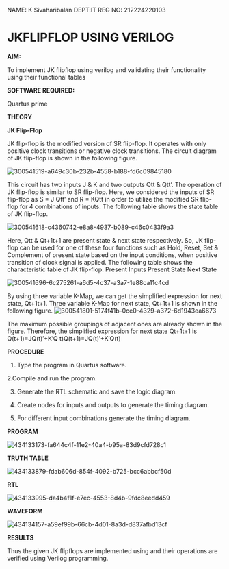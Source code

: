 NAME: K.Sivaharibalan
DEPT:IT
REG NO: 212224220103
# JKFLIPFLOP USING VERILOG

**AIM:** 

To implement  JK flipflop using verilog and validating their functionality using their functional tables

**SOFTWARE REQUIRED:**

Quartus prime

**THEORY**

**JK Flip-Flop**

JK flip-flop is the modified version of SR flip-flop. It operates with only positive clock transitions or negative clock transitions. The circuit diagram of JK flip-flop is shown in the following figure.

![300541519-a649c30b-232b-4558-b188-fd6c09845180](https://github.com/user-attachments/assets/f2644875-011f-4c79-bfce-9933c194f0aa)



This circuit has two inputs J & K and two outputs Qtt & Qtt’. The operation of JK flip-flop is similar to SR flip-flop. Here, we considered the inputs of SR flip-flop as S = J Qtt’ and R = KQtt in order to utilize the modified SR flip-flop for 4 combinations of inputs. The following table shows the state table of JK flip-flop.

![300541618-c4360742-e8a8-4937-b089-c46c0433f9a3](https://github.com/user-attachments/assets/c521970d-6a1d-424c-bd99-d5197a8e49a7)

 
Here, Qtt & Qt+1t+1 are present state & next state respectively. So, JK flip-flop can be used for one of these four functions such as Hold, Reset, Set & Complement of present state based on the input conditions, when positive transition of clock signal is applied. The following table shows the characteristic table of JK flip-flop. Present Inputs Present State Next State

![300541696-6c275261-a6d5-4c37-a3a7-1e88ca11c4cd](https://github.com/user-attachments/assets/fac81cc3-c133-4fbe-91ee-f0bde3caf7f8)



By using three variable K-Map, we can get the simplified expression for next state, Qt+1t+1. Three variable K-Map for next state, Qt+1t+1 is shown in the following figure.
![300541801-5174f41b-0ce0-4329-a372-6d1943ea6673](https://github.com/user-attachments/assets/0f6a5dee-3f77-45d3-a057-fe0885cdabeb)


The maximum possible groupings of adjacent ones are already shown in the figure. Therefore, the simplified expression for next state Qt+1t+1 is Q(t+1)=JQ(t)′+K′Q
t)Q(t+1)=JQ(t)′+K′Q(t)


**PROCEDURE**

1. Type the program in Quartus software.

2.Compile and run the program.

3. Generate the RTL schematic and save the logic diagram.

4. Create nodes for inputs and outputs to generate the timing diagram.

5. For different input combinations generate the timing diagram.


**PROGRAM**

![434133173-fa644c4f-11e2-40a4-b95a-83d9cfd728c1](https://github.com/user-attachments/assets/8e63d295-124a-449e-88db-64100d6c8501)

**TRUTH TABLE**

![434133879-fdab606d-854f-4092-b725-bcc6abbcf50d](https://github.com/user-attachments/assets/69aa8c37-1997-4659-885a-d8e3ca621e2b)




**RTL**

![434133995-da4b4f1f-e7ec-4553-8d4b-9fdc8eedd459](https://github.com/user-attachments/assets/d798803e-f222-4fe9-9c7c-c29ced9a04be)


**WAVEFORM**

![434134157-a59ef99b-66cb-4d01-8a3d-d837afbd13cf](https://github.com/user-attachments/assets/c8960479-6b33-4a9f-a59e-02cbf7c0a8d3)




**RESULTS**

Thus the given JK flipflops are implemented using and their operations are verified using Verilog programming.

